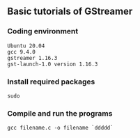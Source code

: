 ## Basic tutorials of GStreamer

### Coding environment
```
Ubuntu 20.04
gcc 9.4.0
gstreamer 1.16.3 
gst-launch-1.0 version 1.16.3
```
### Install required packages

```
sudo 
```

### Compile and run the programs
```
gcc filename.c -o filename `ddddd`
```
